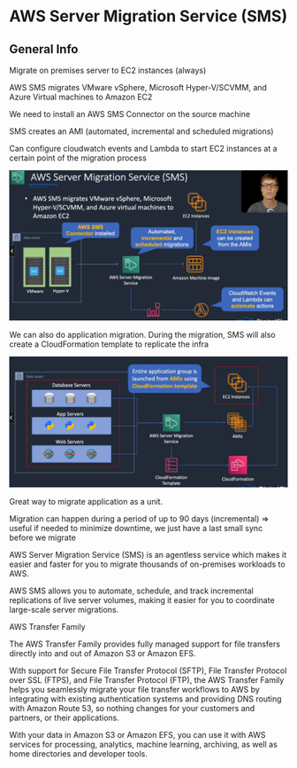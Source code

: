 # AWS Server Migration Service (SMS)

## General Info
Migrate on premises server to EC2 instances (always)

AWS SMS migrates VMware vSphere, Microsoft Hyper-V/SCVMM, and Azure Virtual machines to Amazon EC2

We need to install an AWS SMS Connector on the source machine

SMS creates an AMI (automated, incremental and scheduled migrations)

Can configure cloudwatch events and Lambda to start EC2 instances at a certain point of the migration process

![sms overview](./sms-overview.png)

We can also do application migration. During the migration, SMS will also create a CloudFormation template to replicate the infra

![sms migration application](./sms-migration-application.png)

Great way to migrate application as a unit.

Migration can happen during a period of up to 90 days (incremental) => useful if needed to minimize downtime, we just have a last small sync before we migrate

AWS Server Migration Service (SMS) is an agentless service which makes it easier and faster for you to migrate thousands of on-premises workloads to AWS.

AWS SMS allows you to automate, schedule, and track incremental replications of live server volumes, making it easier for you to coordinate large-scale server migrations.

AWS Transfer Family

The AWS Transfer Family provides fully managed support for file transfers directly into and out of Amazon S3 or Amazon EFS.

With support for Secure File Transfer Protocol (SFTP), File Transfer Protocol over SSL (FTPS), and File Transfer Protocol (FTP), the AWS Transfer Family helps you seamlessly migrate your file transfer workflows to AWS by integrating with existing authentication systems and providing DNS routing with Amazon Route 53, so nothing changes for your customers and partners, or their applications.

With your data in Amazon S3 or Amazon EFS, you can use it with AWS services for processing, analytics, machine learning, archiving, as well as home directories and developer tools.